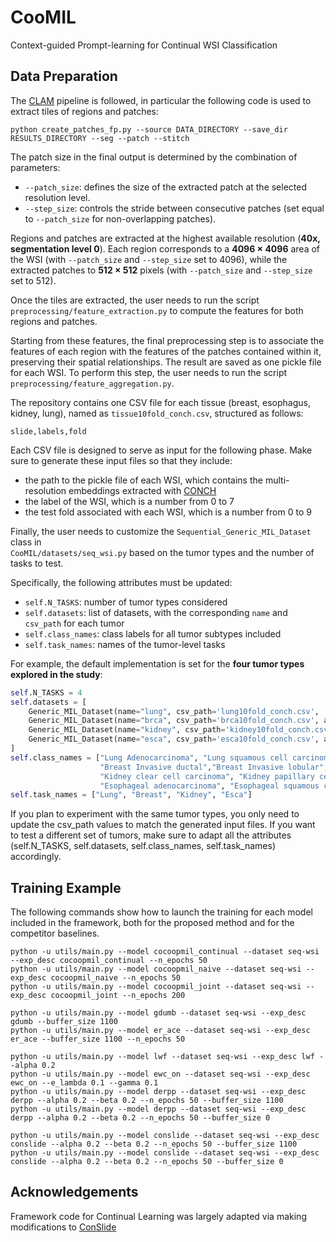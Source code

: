 # CooMIL
Context-guided Prompt-learning for Continual WSI Classification

## Data Preparation

The [CLAM](https://github.com/mahmoodlab/CLAM) pipeline is followed, in particular the following code is used to extract tiles of regions and patches:
```
python create_patches_fp.py --source DATA_DIRECTORY --save_dir RESULTS_DIRECTORY --seg --patch --stitch 
```

The patch size in the final output is determined by the combination of parameters:  
- `--patch_size`: defines the size of the extracted patch at the selected resolution level.  
- `--step_size`: controls the stride between consecutive patches (set equal to `--patch_size` for non-overlapping patches).  

Regions and patches are extracted at the highest available resolution (**40x, segmentation level 0**). Each region corresponds to a **4096 × 4096** area of the WSI (with `--patch_size` and `--step_size` set to 4096), while the extracted patches to **512 × 512** pixels (with `--patch_size` and `--step_size` set to 512).

Once the tiles are extracted, the user needs to run the script `preprocessing/feature_extraction.py` to compute the features for both regions and patches.  

Starting from these features, the final preprocessing step is to associate the features of each region with the features of the patches contained within it, preserving their spatial relationships. The result are saved as one pickle file for each WSI. To perform this step, the user needs to run the script `preprocessing/feature_aggregation.py`.

The repository contains one CSV file for each tissue (breast, esophagus, kidney, lung), named as `tissue10fold_conch.csv`, structured as follows:
```
slide,labels,fold
```
Each CSV file is designed to serve as input for the following phase. Make sure to generate these input files so that they include:  

- the path to the pickle file of each WSI, which contains the multi-resolution embeddings extracted with [CONCH](https://github.com/mahmoodlab/CONCH.git)  
- the label of the WSI, which is a number from 0 to 7
- the test fold associated with each WSI, which is a number from 0 to 9

Finally, the user needs to customize the `Sequential_Generic_MIL_Dataset` class in  
`CooMIL/datasets/seq_wsi.py` based on the tumor types and the number of tasks to test.  

Specifically, the following attributes must be updated:  
- `self.N_TASKS`: number of tumor types considered  
- `self.datasets`: list of datasets, with the corresponding `name` and `csv_path` for each tumor  
- `self.class_names`: class labels for all tumor subtypes included  
- `self.task_names`: names of the tumor-level tasks  

For example, the default implementation is set for the **four tumor types explored in the study**:

```python
self.N_TASKS = 4
self.datasets = [
    Generic_MIL_Dataset(name="lung", csv_path='lung10fold_conch.csv',  args=self.args),
    Generic_MIL_Dataset(name="brca", csv_path='brca10fold_conch.csv', args=self.args),
    Generic_MIL_Dataset(name="kidney", csv_path='kidney10fold_conch.csv', args=self.args),
    Generic_MIL_Dataset(name="esca", csv_path='esca10fold_conch.csv', args=self.args)
]
self.class_names = ["Lung Adenocarcinoma", "Lung squamous cell carcinoma", 
                    "Breast Invasive ductal","Breast Invasive lobular", 
                    "Kidney clear cell carcinoma", "Kidney papillary cell carcinoma",
                    "Esophageal adenocarcinoma", "Esophageal squamous cell carcinoma"]
self.task_names = ["Lung", "Breast", "Kidney", "Esca"]
```
If you plan to experiment with the same tumor types, you only need to update the csv_path values to match the generated input files.
If you want to test a different set of tumors, make sure to adapt all the attributes (self.N_TASKS, self.datasets, self.class_names, self.task_names) accordingly.

## Training Example

The following commands show how to launch the training for each model included in the framework, both for the proposed method and for the competitor baselines.


```
python -u utils/main.py --model cocoopmil_continual --dataset seq-wsi --exp_desc cocoopmil_continual --n_epochs 50
python -u utils/main.py --model cocoopmil_naive --dataset seq-wsi --exp_desc cocoopmil_naive --n_epochs 50
python -u utils/main.py --model cocoopmil_joint --dataset seq-wsi --exp_desc cocoopmil_joint --n_epochs 200

python -u utils/main.py --model gdumb --dataset seq-wsi --exp_desc gdumb --buffer_size 1100 
python -u utils/main.py --model er_ace --dataset seq-wsi --exp_desc er_ace --buffer_size 1100 --n_epochs 50 

python -u utils/main.py --model lwf --dataset seq-wsi --exp_desc lwf --alpha 0.2
python -u utils/main.py --model ewc_on --dataset seq-wsi --exp_desc ewc_on --e_lambda 0.1 --gamma 0.1
python -u utils/main.py --model derpp --dataset seq-wsi --exp_desc derpp --alpha 0.2 --beta 0.2 --n_epochs 50 --buffer_size 1100
python -u utils/main.py --model derpp --dataset seq-wsi --exp_desc derpp --alpha 0.2 --beta 0.2 --n_epochs 50 --buffer_size 0

python -u utils/main.py --model conslide --dataset seq-wsi --exp_desc conslide --alpha 0.2 --beta 0.2 --n_epochs 50 --buffer_size 1100
python -u utils/main.py --model conslide --dataset seq-wsi --exp_desc conslide --alpha 0.2 --beta 0.2 --n_epochs 50 --buffer_size 0 

```

## Acknowledgements

Framework code for Continual Learning was largely adapted via making modifications to [ConSlide]([https://github.com/HKU-MedAI/ConSlide])
